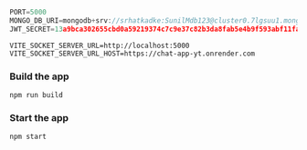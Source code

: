 ```js
PORT=5000
MONGO_DB_URI=mongodb+srv://srhatkadke:SunilMdb123@cluster0.7lgsuu1.mongodb.net/chat-app
JWT_SECRET=13a9bca302655cbd0a59219374c7c9e37c82b3da8fab5e4b9f593abf11fa5c1c399c6a3d8aa5859f0a6c604f01a3af9f81e868742000f2bfe1e7bfcd8799cb08

```

```frontend .env
VITE_SOCKET_SERVER_URL=http://localhost:5000
VITE_SOCKET_SERVER_URL_HOST=https://chat-app-yt.onrender.com
```

### Build the app

```shell
npm run build
```

### Start the app

```shell
npm start
```

